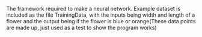 The framework required to make a neural network. Example dataset is included as the file TrainingData, with the inputs being width and length of a flower and the output being if the flower is blue or orange(These data points are made up, just used as a test to show the program works)
